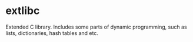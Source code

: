 # extlibc
Extended C library. Includes some parts of dynamic programming, such as lists, dictionaries, hash tables and etc.
